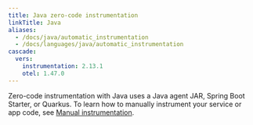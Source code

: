 ```yaml
---
title: Java zero-code instrumentation
linkTitle: Java
aliases:
  - /docs/java/automatic_instrumentation
  - /docs/languages/java/automatic_instrumentation
cascade:
  vers:
    instrumentation: 2.13.1
    otel: 1.47.0
---
```


Zero-code instrumentation with Java uses a Java agent JAR, Spring Boot Starter,
or Quarkus. To learn how to manually instrument your service or app code, see
[Manual instrumentation](/docs/languages/java/instrumentation/).
